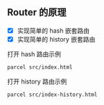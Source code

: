 ## Router 的原理

- [x] 实现简单的 hash 嵌套路由
- [x] 实现简单的 history 嵌套路由

打开 hash 路由示例

```sh
parcel src/index.html
```

打开 history 路由示例

```sh
parcel src/index-history.html
```